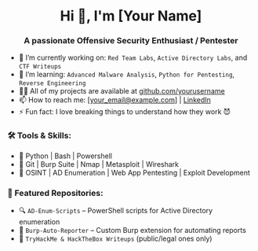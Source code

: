 <h1 align="center">Hi 👋, I'm [Your Name]</h1>
<h3 align="center">A passionate Offensive Security Enthusiast / Pentester</h3>

- 🔭 I’m currently working on: `Red Team Labs`, `Active Directory Labs`, and `CTF Writeups`
- 🌱 I’m learning: `Advanced Malware Analysis`, `Python for Pentesting`, `Reverse Engineering`
- 👨‍💻 All of my projects are available at [github.com/yourusername](https://github.com/yourusername)
- 📫 How to reach me: [your_email@example.com] | [LinkedIn](https://linkedin.com/in/yourprofile)
- ⚡ Fun fact: I love breaking things to understand how they work 😈

### 🛠️ Tools & Skills:
- 🐍 Python | Bash | Powershell
- 🐙 Git | Burp Suite | Nmap | Metasploit | Wireshark
- 🧠 OSINT | AD Enumeration | Web App Pentesting | Exploit Development

### 📁 Featured Repositories:
- 🔍 `AD-Enum-Scripts` – PowerShell scripts for Active Directory enumeration
- 🧪 `Burp-Auto-Reporter` – Custom Burp extension for automating reports
- 🎯 `TryHackMe & HackTheBox Writeups` (public/legal ones only)



